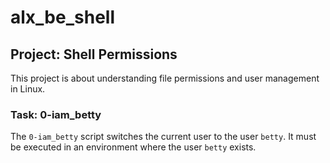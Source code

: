 # alx_be_shell

## Project: Shell Permissions
This project is about understanding file permissions and user management in Linux.

### Task: 0-iam_betty
The `0-iam_betty` script switches the current user to the user `betty`. It must be executed in an environment where the user `betty` exists.

